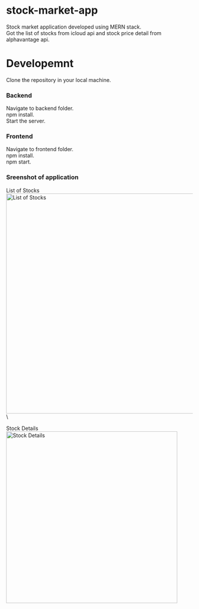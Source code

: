 # stock-market-app
Stock market application developed using MERN stack.\
Got the list of stocks from icloud api and stock price detail from alphavantage api.

# Developemnt 
Clone the repository in your local machine.
### Backend
Navigate to backend folder.\
npm install.\
Start the server.
### Frontend
Navigate to frontend folder.\
npm install.\
npm start.

### Sreenshot of application
List of Stocks\
<img width="592" alt="List of Stocks" src="https://github.com/varunks3/stock-market-app/assets/109992181/a1612bb0-c496-4c0c-b145-8a81420dade4">\

Stock Details\
<img width="462" alt="Stock Details" src="https://github.com/varunks3/stock-market-app/assets/109992181/4ccc35a9-c4e0-4cd5-ace9-9f8749b30204">
